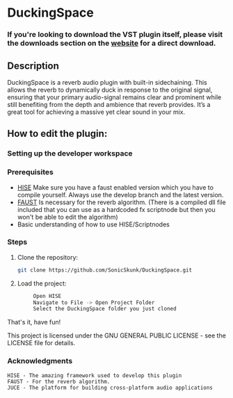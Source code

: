 # DuckingSpace

### If you're looking to download the VST plugin itself, please visit the downloads section on the [website](https://www.sonicskunk.com/#Downloads) for a direct download.

## Description
DuckingSpace is a reverb audio plugin with built-in sidechaining.
This allows the reverb to dynamically duck in response to the original signal, ensuring that your primary audio-signal remains clear and prominent while still benefiting from the depth and ambience that reverb provides.
It’s a great tool for achieving a massive yet clear sound in your mix.



## How to edit the plugin:

### Setting up the developer workspace
### Prerequisites
- [HISE](https://github.com/christophhart/HISE/tree/develop)
        Make sure you have a faust enabled version which you have to compile yourself. Always use the develop branch and the latest version.
- [FAUST](https://github.com/grame-cncm/faust)
        Is necessary for the reverb algorithm. (There is a compiled dll file included that you can use as a hardcoded fx scriptnode but then you won't be able to edit the algorithm)
- Basic understanding of how to use HISE/Scriptnodes

### Steps
1. Clone the repository:
   ```sh
   git clone https://github.com/SonicSkunk/DuckingSpace.git

2. Load the project:
   ```sh
        Open HISE
        Navigate to File -> Open Project Folder
        Select the DuckingSpace folder you just cloned

That's it, have fun!


This project is licensed under the GNU GENERAL PUBLIC LICENSE - see the LICENSE file for details.

### Acknowledgments

    HISE - The amazing framework used to develop this plugin
    FAUST - For the reverb algorithm.
    JUCE - The platform for building cross-platform audio applications
